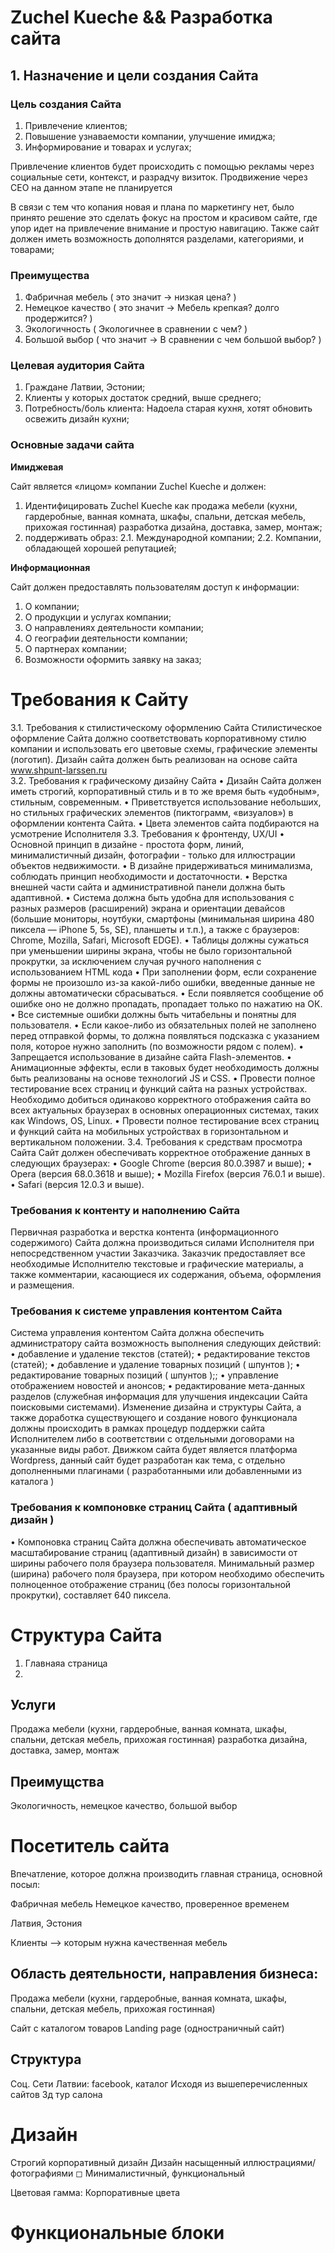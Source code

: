 # Zuchel Kueche && Разработка сайта

## 1. Назначение и цели создания Сайта

### Цель создания Сайта

1. Привлечение клиентов;
2. Повышение узнаваемости компании, улучшение имиджа;
3. Информирование и товарах и услугах;

Привлечение клиентов будет происходить с помощью рекламы через социальные сети, контекст, и разрадчу визиток.
Продвижение через СЕО на данном этапе не планируется

В связи с тем что копания новая и плана по маркетингу нет, было принято решение это сделать фокус на простом и красивом сайте, 
где упор идет на привлечение внимание и простую навигацию.
Также сайт должен иметь возможность дополнятся разделами, категориями, и товарами;

### Преимущества

1. Фабричная мебель ( это значит -> низкая цена? )
2. Немецкое качество ( это значит -> Мебель крепкая? долго продержится? )
3. Экологичность ( Экологичнее в сравнении с чем? )
4. Большой выбор ( что значит -> В сравнении с чем большой выбор? )


### Целевая аудитория Сайта

1. Граждане Латвии, Эстонии;
2. Клиенты у которых достаток средний, выше среднего;
3. Потребность/боль клиента: Надоела старая кухня, хотят обновить освежить дизайн кухни;


### Основные задачи сайта

__Имиджевая__ 

Сайт является «лицом» компании Zuchel Kueche и должен: 

1. Идентифицировать Zuchel Kueche как продажа мебели (кухни, гардеробные, ванная комната, шкафы, спальни, детская мебель, прихожая гостинная) разработка дизайна, доставка, замер, монтаж;
2. поддерживать образ: 
2.1. Международной компании;
2.2. Компании, обладающей хорошей репутацией;

__Информационная__ 

Сайт должен предоставлять пользователям доступ к информации: 

1. О компании;
2. О продукции и услугах компании;
3. О направлениях деятельности компании;
4. О географии деятельности компании;
5. О партнерах компании;
6. Возможности оформить заявку на заказ;


# Требования к Сайту

3.1.	Требования к стилистическому оформлению Сайта
Стилистическое оформление Сайта должно соответствовать корпоративному стилю компании и использовать его цветовые схемы, графические элементы (логотип). Дизайн сайта должен быть реализован на основе сайта www.shpunt-larssen.ru  
3.2.	Требования к графическому дизайну Сайта
•	Дизайн Сайта должен иметь строгий, корпоративный стиль и в то же время быть «удобным», стильным, современным. 
•	Приветствуется использование небольших, но стильных графических элементов (пиктограмм, «визуалов») в оформлении контента Сайта.
•	Цвета элементов сайта подбираются на усмотрение Исполнителя
3.3.	Требования к фронтенду, UX/UI
•	Основной принцип в дизайне - простота форм, линий, минималистичный дизайн, фотографии - только для иллюстрации объектов недвижимости.
•	В дизайне придерживаться минимализма, соблюдать принцип необходимости и достаточности.
•	Верстка внешней части сайта и административной панели должна быть адаптивной.
•	Система должна быть удобна для использования с разных размеров (расширений) экрана и ориентации девайсов (большие мониторы, ноутбуки, смартфоны (минимальная ширина 480 пиксела — iPhone 5, 5s, SE), планшеты и т.п.), а также с браузеров: Chrome, Mozilla, Safari, Microsoft ЕDGЕ).
•	Таблицы должны сужаться при уменьшении ширины экрана, чтобы не было горизонтальной прокрутки, за исключением случая ручного наполнения с использованием HTML кода
•	При заполнении форм, если сохранение формы не произошло из-за какой-либо ошибки, введенные данные не должны автоматически сбрасываться.
•	Если появляется сообщение об ошибке оно не должно пропадать, пропадает только по нажатию на ОК.
•	Все системные ошибки должны быть читабельны и понятны для пользователя.
•	Если какое-либо из обязательных полей не заполнено перед отправкой формы, то должна появляться подсказка с указанием поля, которое нужно заполнить (по возможности рядом с полем).
•	Запрещается использование в дизайне сайта Flash-элементов.
•	Анимационные эффекты, если в таковых будет необходимость должны быть реализованы на основе технологий JS и CSS.
•	Провести полное тестирование всех страниц и функций сайта на разных устройствах. Необходимо добиться одинаково корректного отображения сайта во всех актуальных браузерах в основных операционных системах, таких как Windows, OS, Linux.
•	Провести полное тестирование всех страниц и функций сайта на мобильных устройствах в горизонтальном и вертикальном положении.
3.4.	Требования к средствам просмотра Сайта
Сайт должен обеспечивать корректное отображение данных в следующих браузерах:
•	Google Chrome (версия 80.0.3987 и выше);
•	Opera (версия 68.0.3618 и выше);
•	Mozilla Firefox (версия 76.0.1 и выше).
•	Safari (версия 12.0.3 и выше).

### Требования к контенту и наполнению Сайта
Первичная разработка и верстка контента (информационного содержимого) Сайта должна производиться силами Исполнителя при непосредственном участии Заказчика. Заказчик предоставляет все необходимые Исполнителю текстовые и графические материалы, а также комментарии, касающиеся их содержания, объема, оформления и размещения. 

### Требования к системе управления контентом Сайта
Система управления контентом Сайта должна обеспечить администратору сайта возможность выполнения следующих действий:
•	добавление и удаление текстов (статей);
•	редактирование текстов (статей);
•	добавление и удаление товарных позиций ( шпунтов );
•	редактирование товарных позиций ( шпунтов );;
•	управление отображением новостей и анонсов;
•	редактирование мета-данных разделов (служебная информация для улучшения индексации Сайта поисковыми системами).
Изменение дизайна и структуры Сайта, а также доработка существующего и создание нового функционала должны происходить в рамках процедур поддержки сайта Исполнителем либо в соответствии с отдельными договорами на указанные виды работ.
Движком сайта будет является платформа Wordpress, данный сайт будет разработан как тема, с отдельно дополненными плагинами ( разработанными или добавленными из каталога )


### Требования к компоновке страниц Сайта ( адаптивный дизайн )
•	Компоновка страниц Сайта должна обеспечивать автоматическое масштабирование страниц (адаптивный дизайн) в зависимости от ширины рабочего поля браузера пользователя. Минимальный размер (ширина) рабочего поля браузера, при котором необходимо обеспечить полноценное отображение страниц (без полосы горизонтальной прокрутки), составляет 640 пиксела. 


# Структура Сайта

1. Главнаяа страница
2. 





## Услуги
Продажа мебели (кухни, гардеробные, ванная комната, шкафы, спальни, детская мебель, прихожая гостинная) разработка дизайна, доставка, замер, монтаж

## Преимущства

Экологичность, немецкое качество, большой выбор


# Посетитель сайта

Впечатление, которое должна производить главная страница, основной посыл:

Фабричная мебель
Немецкое качество, проверенное временем

Латвия, Эстония

Клиенты --> которым нужна качественная мебель


## Область деятельности, направления бизнеса:

Продажа мебели (кухни, гардеробные, ванная комната, шкафы, спальни, детская мебель, прихожая гостинная)

Сайт с каталогом товаров 
Landing page (одностраничный сайт) 


## Структура

Соц. Сети Латвии: facebook, каталог 
Исходя из вышеперечисленных сайтов
3д тур салона


# Дизайн

Строгий корпоративный дизайн 
Дизайн насыщенный иллюстрациями/фотографиями
◻ Минималистичный, функциональный

Цветовая гамма: Корпоративные цвета

# Функциональные блоки

